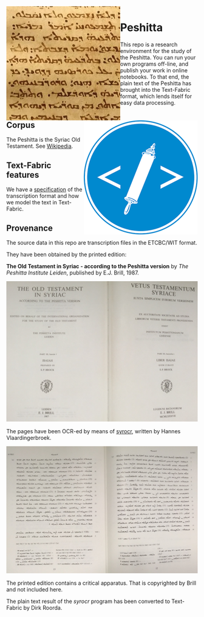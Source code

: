<img src="images/logo.png" align="left"/>
<img src="images/etcbc.png" align="right"/>

Peshitta
==============================

This repo is a research environment for the study of the Peshitta.
You can run your own programs off-line, and publish your work in online notebooks.
To that end, the plain text of the Peshitta has brought into the Text-Fabric format,
which lends itself for easy data processing.

Corpus
------

The Peshitta is the Syriac Old Testament.
See [Wikipedia](https://en.wikipedia.org/wiki/Peshitta).


Text-Fabric features
--------------------
We have a [specification](transcription.md) of the transcription format and
how we model the text in Text-Fabric.


Provenance
----------

The source data in this repo are transcription files in the ETCBC/WIT format.

They have been obtained by the printed edition:

**The Old Testament in Syriac - according to the Peshitta version** by
*The Peshitta Institute Leiden*, published by E.J. Brill, 1987.

![cover](images/peshittaCover.jpg)

The pages have been OCR-ed by means of [syrocr](https://github.com/ETCBC/syrocr),
written by Hannes Vlaardingerbroek.

![page](images/peshittaPage.jpg)

The printed edition contains a critical apparatus.
That is copyrighted by Brill and not included here.

The plain text result of the *syrocr* program has been converted to Text-Fabric by Dirk Roorda.




